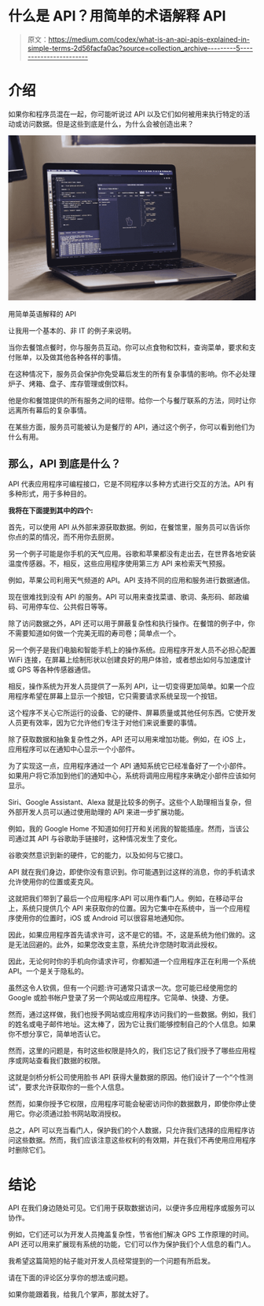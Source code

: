 # 什么是 API？用简单的术语解释 API

> 原文：<https://medium.com/codex/what-is-an-api-apis-explained-in-simple-terms-2d56facfa0ac?source=collection_archive---------5----------------------->

# 介绍

如果你和程序员混在一起，你可能听说过 API 以及它们如何被用来执行特定的活动或访问数据。但是这些到底是什么，为什么会被创造出来？

![](img/de9c27b96b0f73b1c9b023f86aa3c3de.png)

用简单英语解释的 API

让我用一个基本的、非 IT 的例子来说明。

当你去餐馆点餐时，你与服务员互动。你可以点食物和饮料，查询菜单，要求和支付账单，以及做其他各种各样的事情。

在这种情况下，服务员会保护你免受幕后发生的所有复杂事情的影响。你不必处理炉子、烤箱、盘子、库存管理或倒饮料。

他是你和餐馆提供的所有服务之间的纽带。给你一个与餐厅联系的方法，同时让你远离所有幕后的复杂事情。

在某些方面，服务员可能被认为是餐厅的 API，通过这个例子，你可以看到他们为什么有用。

## 那么，API 到底是什么？

API 代表应用程序可编程接口，它是不同程序以多种方式进行交互的方法。API 有多种形式，用于多种目的。

**我将在下面提到其中的四个:**

首先，可以使用 API 从外部来源获取数据。例如，在餐馆里，服务员可以告诉你你点的菜的情况，而不用你去厨房。

另一个例子可能是你手机的天气应用。谷歌和苹果都没有走出去，在世界各地安装温度传感器。不，相反，这些应用程序使用第三方 API 来检索天气预报。

例如，苹果公司利用天气频道的 API。API 支持不同的应用和服务进行数据通信。

现在很难找到没有 API 的服务。API 可以用来查找菜谱、歌词、条形码、邮政编码、可用停车位、公共假日等等。

除了访问数据之外，API 还可以用于屏蔽复杂性和执行操作。在餐馆的例子中，你不需要知道如何做一个完美无瑕的寿司卷；简单点一个。

另一个例子是我们电脑和智能手机上的操作系统。应用程序开发人员不必担心配置 WiFi 连接，在屏幕上绘制形状以创建良好的用户体验，或者想出如何与加速度计或 GPS 等各种传感器通信。

相反，操作系统为开发人员提供了一系列 API，让一切变得更加简单。如果一个应用程序希望在屏幕上显示一个按钮，它只需要请求系统呈现一个按钮。

这个程序不关心它所运行的设备、它的硬件、屏幕质量或其他任何东西。它使开发人员更有效率，因为它允许他们专注于对他们来说重要的事情。

除了获取数据和抽象复杂性之外，API 还可以用来增加功能。例如，在 iOS 上，应用程序可以在通知中心显示一个小部件。

为了实现这一点，应用程序通过一个 API 通知系统它已经准备好了一个小部件。如果用户将它添加到他们的通知中心，系统将调用应用程序来确定小部件应该如何显示。

Siri、Google Assistant、Alexa 就是比较多的例子。这些个人助理相当复杂，但外部开发人员可以通过使用助理的 API 来进一步扩展功能。

例如，我的 Google Home 不知道如何打开和关闭我的智能插座。然而，当该公司通过其 API 与谷歌助手链接时，这种情况发生了变化。

谷歌突然意识到新的硬件，它的能力，以及如何与它接口。

API 就在我们身边，即使你没有意识到。你可能遇到过这样的消息，你的手机请求允许使用你的位置或麦克风。

这就把我们带到了最后一个应用程序:API 可以用作看门人。例如，在移动平台上，系统只提供几个 API 来获取你的位置。因为它集中在系统中，当一个应用程序使用你的位置时，iOS 或 Android 可以很容易地通知你。

因此，如果应用程序首先请求许可，这不是它的错。不，这是系统为他们做的。这是无法回避的。此外，如果您改变主意，系统允许您随时取消此授权。

因此，无论何时你的手机向你请求许可，你都知道一个应用程序正在利用一个系统 API。一个是关于隐私的。

虽然这令人钦佩，但有一个问题:许可通常只请求一次。您可能已经使用您的 Google 或脸书帐户登录了另一个网站或应用程序。它简单、快捷、方便。

然而，通过这样做，我们也授予网站或应用程序访问我们的一些数据。例如，我们的姓名或电子邮件地址。这太棒了，因为它让我们能够控制自己的个人信息。如果你不想分享它，简单地否认它。

然而，这里的问题是，有时这些权限是持久的，我们忘记了我们授予了哪些应用程序或网站查看我们数据的权限。

这就是剑桥分析公司使用脸书 API 获得大量数据的原因。他们设计了一个“个性测试”，要求允许获取你的一些个人信息。

然而，如果你授予它权限，应用程序可能会秘密访问你的数据数月，即使你停止使用它。你必须通过脸书网站取消授权。

总之，API 可以充当看门人，保护我们的个人数据，只允许我们选择的应用程序访问这些数据。然而，我们应该注意这些权利的有效期，并在我们不再使用应用程序时删除它们。

# 结论

API 在我们身边随处可见。它们用于获取数据访问，以便许多应用程序或服务可以协作。

例如，它们还可以为开发人员掩盖复杂性，节省他们解决 GPS 工作原理的时间。API 还可以用来扩展现有系统的功能，它们可以作为保护我们个人信息的看门人。

我希望这篇简短的帖子能对开发人员经常提到的一个问题有所启发。

请在下面的评论区分享你的想法或问题。

如果你能跟着我，给我几个掌声，那就太好了。